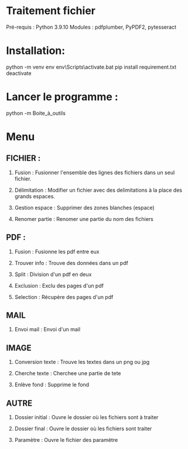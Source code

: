 # Traitement fichier
Pré-requis : Python 3.9.10 
Modules : pdfplumber, PyPDF2, pytesseract

# Installation:
python -m venv env
env\Scripts\activate.bat
pip install requirement.txt
deactivate

# Lancer le programme : 
python -m Boite_à_outils 

# Menu

## FICHIER : 
1. Fusion :
Fusionner l'ensemble des lignes des fichiers dans un seul fichier.  

2. Délimitation :
Modifier un fichier avec des delimitations à la place des grands espaces.  

3. Gestion espace :
Supprimer des zones blanches (espace)

4. Renomer partie :
Renomer une partie du nom des fichiers

## PDF : 
1. Fusion :
Fusionne les pdf entre eux

2. Trouver info :
Trouve des données dans un pdf

3. Split :
Division d'un pdf en deux

4. Exclusion : 
Exclu des pages d'un pdf

5. Selection :
Récupère des pages d'un pdf

## MAIL
1. Envoi mail :
Envoi d'un mail

## IMAGE
1. Conversion texte :
Trouve les textes dans un png ou jpg

2. Cherche texte :
Cherchee une partie de tete

3. Enlève fond :
Supprime le fond

## AUTRE
1. Dossier initial :
Ouvre le dossier où les fichiers sont à traiter

2. Dossier final :
Ouvre le dossier où les fichiers sont traiter

3. Paramètre :
Ouvre le fichier des paramètre
